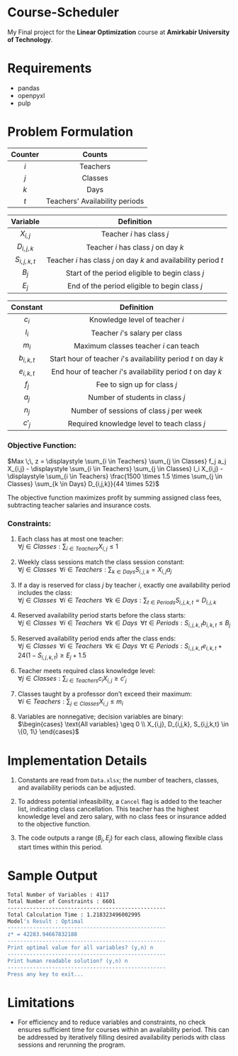 # Course-Scheduler

My Final project for the **Linear Optimization** course at **Amirkabir University of Technology**.

# Requirements

- pandas
- openpyxl
- pulp

# Problem Formulation

| Counter | Counts |
| :---: | :---: |
| $i$ | Teachers |
| $j$ | Classes |
| $k$ | Days |
| $t$ | Teachers' Availability periods |

| Variable | Definition |
| :---: | :---: |
| $X_{i,j}$ | Teacher $i$ has class $j$ |
| $D_{i,j,k}$ | Teacher $i$ has class $j$ on day $k$ |
| $S_{i,j,k,t}$ | Teacher $i$ has class $j$ on day $k$ and availability period $t$ |
| $B_j$ | Start of the period eligible to begin class $j$ |
| $E_j$ | End of the period eligible to begin class $j$ |

| Constant | Definition |
| :---: | :---: |
| $c_i$ | Knowledge level of teacher $i$ |
| $l_i$ | Teacher $i$'s salary per class |
| $m_i$ | Maximum classes teacher $i$ can teach |
| $b_{i,k,t}$ | Start hour of teacher $i$'s availability period $t$ on day $k$ |
| $e_{i,k,t}$ | End hour of teacher $i$'s availability period $t$ on day $k$ |
| $f_j$ | Fee to sign up for class $j$ |
| $a_j$ | Number of students in class $j$ |
| $n_j$ | Number of sessions of class $j$ per week |
| $c'_{j}$ | Required knowledge level to teach class $j$ |

### Objective Function:

$Max \;\, z = \displaystyle \sum_{i \in Teachers} \sum_{j \in Classes} f_j a_j X_{i,j} - \displaystyle \sum_{i \in Teachers} \sum_{j \in Classes} l_i X_{i,j} - \displaystyle \sum_{i \in Teachers} \frac{1500 \times 1.5 \times \sum_{j \in Classes} \sum_{k \in Days} D_{i,j,k}}{44 \times 52}$

The objective function maximizes profit by summing assigned class fees, subtracting teacher salaries and insurance costs.

### Constraints:
1. Each class has at most one teacher: <br/> 
   $\forall j \in Classes: \displaystyle \sum_{i \in Teachers} X_{i,j} \leq 1$

2. Weekly class sessions match the class session constant: <br/> 
   $`\forall j \in Classes \;\; \forall i \in Teachers : \displaystyle \sum_{k \in Days} S_{i,j,k} = X_{i,j} a_j`$

3. If a day is reserved for class $j$ by teacher $i$, exactly one availability period includes the class: <br/>
   $`\forall j \in Classes \;\; \forall i \in Teachers \;\; \forall k \in Days: \displaystyle \sum_{t \in Periods} S_{i,j,k,t} = D_{i,j,k}`$

4. Reserved availability period starts before the class starts: <br/>
   $`\forall j \in Classes \;\; \forall i \in Teachers \;\; \forall k \in Days \;\; \forall t \in Periods: S_{i,j,k,t} b_{i,k,t} \leq B_j`$

5. Reserved availability period ends after the class ends: <br/>
   $`\forall j \in Classes \;\; \forall i \in Teachers \;\; \forall k \in Days \;\; \forall t \in Periods: S_{i,j,k,t} e_{i,k,t} + 24(1-S_{i,j,k,t}) \geq E_j + 1.5`$

6. Teacher meets required class knowledge level: <br/>
   $\forall j \in Classes : \displaystyle \sum_{i \in Teachers} c_i X_{i,j} \geq c'_j$

7. Classes taught by a professor don't exceed their maximum: <br/>
   $\forall i \in Teachers: \displaystyle \sum_{j \in Classes} X_{i,j} \leq m_i$

8. Variables are nonnegative; decision variables are binary: <br/>
   $`\begin{cases}
   \text{All variables} \geq 0 \\
   X_{i,j}, D_{i,j,k}, S_{i,j,k,t} \in \{0, 1\}
   \end{cases}`$



# Implementation Details

1. Constants are read from `Data.xlsx`; the number of teachers, classes, and availability periods can be adjusted.

2. To address potential infeasibility, a `Cancel` flag is added to the teacher list, indicating class cancellation. This teacher has the highest knowledge level and zero salary, with no class fees or insurance added to the objective function.

3. The code outputs a range $(B_j, E_j)$ for each class, allowing flexible class start times within this period.

# Sample Output

```bash
Total Number of Variables : 4117
Total Number of Constraints : 6601
--------------------------------------------------
Total Calculation Time : 1.218323496002995
Model's Result : Optimal
--------------------------------------------------
z* = 42283.94667832188
--------------------------------------------------
Print optimal value for all variables? (y,n) n
--------------------------------------------------
Print human readable solution? (y,n) n
--------------------------------------------------
Press any key to exit...
```

# Limitations

- For efficiency and to reduce variables and constraints, no check ensures sufficient time for courses within an availability period. This can be addressed by iteratively filling desired availability periods with class sessions and rerunning the program.